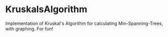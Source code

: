 KruskalsAlgorithm
=================

Implementation of Kruskal's Algorithm for calculating Min-Spanning-Trees, with graphing.  For fun!

